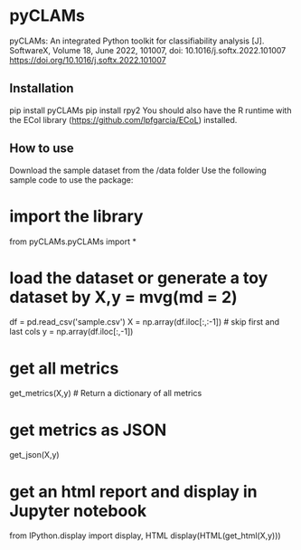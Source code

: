 # pyCLAMs

pyCLAMs: An integrated Python toolkit for classifiability analysis [J]. SoftwareX, Volume 18, June 2022, 101007, doi: 10.1016/j.softx.2022.101007  
https://doi.org/10.1016/j.softx.2022.101007

## Installation 

pip install pyCLAMs
pip install rpy2
You should also have the R runtime with the ECol library (https://github.com/lpfgarcia/ECoL) installed.

## How to use 

Download the sample dataset from the /data folder
Use the following sample code to use the package:

  # import the library
  from pyCLAMs.pyCLAMs import *

  # load the dataset or generate a toy dataset by X,y = mvg(md = 2)
  df = pd.read_csv('sample.csv')
  X = np.array(df.iloc[:,:-1]) # skip first and last cols
  y = np.array(df.iloc[:,-1])

  # get all metrics
  get_metrics(X,y) # Return a dictionary of all metrics

  # get metrics as JSON
  get_json(X,y)

  # get an html report and display in Jupyter notebook
  from IPython.display import display, HTML
  display(HTML(get_html(X,y)))
